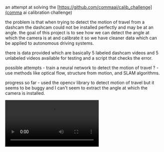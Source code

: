an attempt at solving the [https://github.com/commaai/calib_challenge](comma ai calibration challenge)

the problem is that when trying to detect the motion of travel from a dashcam the dashcam could not be installed perfectly
and may be at an angle. the goal of this project is to see how we can detect the angle at which the camera is at and calibrate it
so we have cleaner data which can be applied to autonomous driving systems.

there is data provided which are basically 5 labeled dashcam videos and 5 unlabeled videos available for testing and a script that checks
the error. 

possible attempts
    - train a neural network to detect the motion of travel ? 
    - use methods like optical flow, structure from motion, and SLAM algorithms. 

progress so far
    - used the opencv library to detect motion of travel but it seems to be buggy and I can't seem to extract the angle at which the camera
      is installed.



![car movement gif](./motion_direction.mov)

